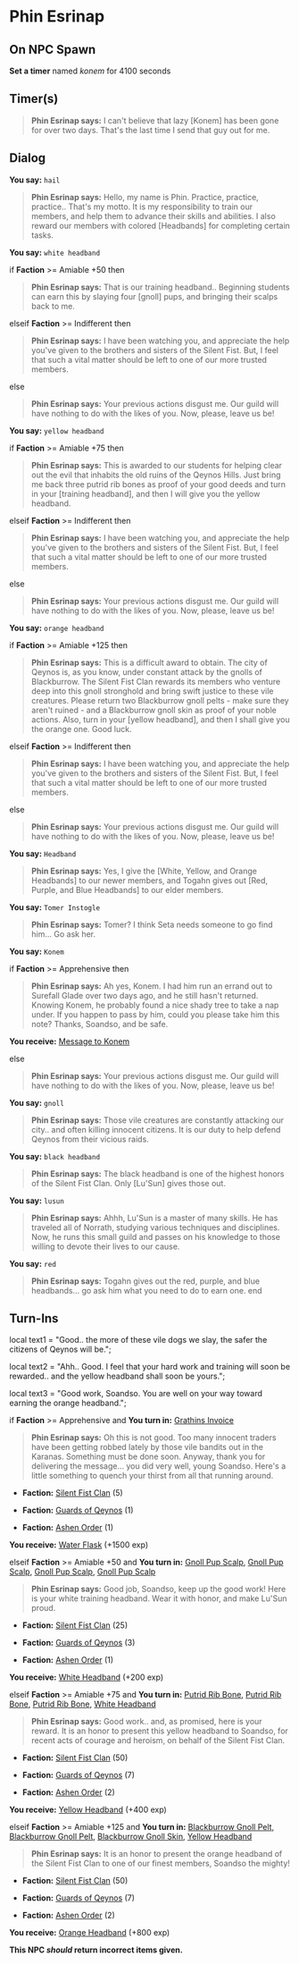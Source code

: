 # Phin Esrinap
## On NPC Spawn

**Set a timer** named *konem* for 4100 seconds
## Timer(s)

>**Phin Esrinap says:** I can't believe that lazy [Konem] has been gone for over two days.  That's the last time I send that guy out for me.
## Dialog

**You say:** `hail`



>**Phin Esrinap says:** Hello, my name is Phin. Practice, practice, practice.. That's my motto. It is my responsibility to train our members, and help them to advance their skills and abilities. I also reward our members with colored [Headbands] for completing certain tasks.

**You say:** `white headband`



if **Faction** >= Amiable +50 then



>**Phin Esrinap says:** That is our training headband.. Beginning students can earn this by slaying four [gnoll] pups, and bringing their scalps back to me.


elseif **Faction** >= Indifferent then



>**Phin Esrinap says:** I have been watching you, and appreciate the help you've given to the brothers and sisters of the Silent Fist. But, I feel that such a vital matter should be left to one of our more trusted members.


else



>**Phin Esrinap says:** Your previous actions disgust me. Our guild will have nothing to do with the likes of you. Now, please, leave us be!


**You say:** `yellow headband`



if **Faction** >= Amiable +75 then



>**Phin Esrinap says:** This is awarded to our students for helping clear out the evil that inhabits the old ruins of the Qeynos Hills. Just bring me back three putrid rib bones as proof of your good deeds and turn in your [training headband], and then I will give you the yellow headband.


elseif **Faction** >= Indifferent then



>**Phin Esrinap says:** I have been watching you, and appreciate the help you've given to the brothers and sisters of the Silent Fist. But, I feel that such a vital matter should be left to one of our more trusted members.


else



>**Phin Esrinap says:** Your previous actions disgust me. Our guild will have nothing to do with the likes of you. Now, please, leave us be!


**You say:** `orange headband`



if **Faction** >= Amiable +125 then



>**Phin Esrinap says:** This is a difficult award to obtain. The city of Qeynos is, as you know, under constant attack by the gnolls of Blackburrow. The Silent Fist Clan rewards its members who venture deep into this gnoll stronghold and bring swift justice to these vile creatures. Please return two Blackburrow gnoll pelts - make sure they aren't ruined - and a Blackburrow gnoll skin as proof of your noble actions. Also, turn in your [yellow headband], and then I shall give you the orange one. Good luck.


elseif **Faction** >= Indifferent then



>**Phin Esrinap says:** I have been watching you, and appreciate the help you've given to the brothers and sisters of the Silent Fist. But, I feel that such a vital matter should be left to one of our more trusted members.


else



>**Phin Esrinap says:** Your previous actions disgust me. Our guild will have nothing to do with the likes of you. Now, please, leave us be!


**You say:** `Headband`



>**Phin Esrinap says:** Yes, I give the [White, Yellow, and Orange Headbands] to our newer members, and Togahn gives out [Red, Purple, and Blue Headbands] to our elder members.

**You say:** `Tomer Instogle`



>**Phin Esrinap says:** Tomer? I think Seta needs someone to go find him... Go ask her.

**You say:** `Konem`



if **Faction** >= Apprehensive then



>**Phin Esrinap says:** Ah yes, Konem. I had him run an errand out to Surefall Glade over two days ago, and he still hasn't returned. Knowing Konem, he probably found a nice shady tree to take a nap under. If you happen to pass by him, could you please take him this note?  Thanks, Soandso, and be safe.



**You receive:**  [Message to Konem](/item/18921)


else



>**Phin Esrinap says:** Your previous actions disgust me. Our guild will have nothing to do with the likes of you. Now, please, leave us be!


**You say:** `gnoll`



>**Phin Esrinap says:** Those vile creatures are constantly attacking our city.. and often killing innocent citizens. It is our duty to help defend Qeynos from their vicious raids.

**You say:** `black headband`



>**Phin Esrinap says:** The black headband is one of the highest honors of the Silent Fist Clan.  Only [Lu'Sun] gives those out.

**You say:** `lusun`



>**Phin Esrinap says:** Ahhh, Lu'Sun is a master of many skills.  He has traveled all of Norrath, studying various techniques and disciplines.  Now, he runs this small guild and passes on his knowledge to those willing to devote their lives to our cause.

**You say:** `red`



>**Phin Esrinap says:** Togahn gives out the red, purple, and blue headbands...  go ask him what you need to do to earn one.
end

## Turn-Ins



local text1 = "Good.. the more of these vile dogs we slay, the safer the citizens of Qeynos will be.";

local text2 = "Ahh.. Good. I feel that your hard work and training will soon be rewarded.. and the yellow headband shall soon be yours.";

local text3 = "Good work, Soandso. You are well on your way toward earning the orange headband.";




if **Faction** >= Apprehensive and  **You turn in:** [Grathins Invoice](/item/18922)


>**Phin Esrinap says:** Oh this is not good. Too many innocent traders have been getting robbed lately by those vile bandits out in the Karanas. Something must be done soon. Anyway, thank you for delivering the message... you did very well, young Soandso. Here's a little something to quench your thirst from all that running around.





* __Faction:__ [Silent Fist Clan](/faction/309) (5)


* __Faction:__ [Guards of Qeynos](/faction/262) (1)


* __Faction:__ [Ashen Order](/faction/361) (1)


 **You receive:**  [Water Flask](/item/13006) (+1500 exp)



elseif **Faction** >= Amiable +50 and  **You turn in:** [Gnoll Pup Scalp](/item/13789), [Gnoll Pup Scalp](/item/13789), [Gnoll Pup Scalp](/item/13789), [Gnoll Pup Scalp](/item/13789)


>**Phin Esrinap says:** Good job, Soandso, keep up the good work! Here is your white training headband. Wear it with honor, and make Lu'Sun proud.


* __Faction:__ [Silent Fist Clan](/faction/309) (25)


* __Faction:__ [Guards of Qeynos](/faction/262) (3)


* __Faction:__ [Ashen Order](/faction/361) (1)


 **You receive:**  [White Headband](/item/10110) (+200 exp)



elseif **Faction** >= Amiable +75 and  **You turn in:** [Putrid Rib Bone](/item/13722), [Putrid Rib Bone](/item/13722), [Putrid Rib Bone](/item/13722), [White Headband](/item/10110)


>**Phin Esrinap says:** Good work.. and, as promised, here is your reward. It is an honor to present this yellow headband to Soandso, for recent acts of courage and heroism, on behalf of the Silent Fist Clan.


* __Faction:__ [Silent Fist Clan](/faction/309) (50)


* __Faction:__ [Guards of Qeynos](/faction/262) (7)


* __Faction:__ [Ashen Order](/faction/361) (2)


 **You receive:**  [Yellow Headband](/item/10111) (+400 exp)



elseif **Faction** >= Amiable +125 and  **You turn in:** [Blackburrow Gnoll Pelt](/item/13027), [Blackburrow Gnoll Pelt](/item/13027), [Blackburrow Gnoll Skin](/item/13028), [Yellow Headband](/item/10111)


>**Phin Esrinap says:** It is an honor to present the orange headband of the Silent Fist Clan to one of our finest members, Soandso the mighty!


* __Faction:__ [Silent Fist Clan](/faction/309) (50)


* __Faction:__ [Guards of Qeynos](/faction/262) (7)


* __Faction:__ [Ashen Order](/faction/361) (2)


 **You receive:**  [Orange Headband](/item/10112) (+800 exp)

**This NPC *should* return incorrect items given.**



